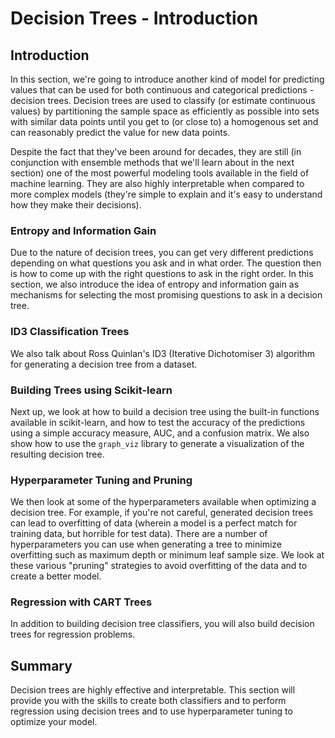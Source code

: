 # Decision Trees - Introduction 


## Introduction


In this section, we're going to introduce another kind of model for predicting values that can be used for both continuous and categorical predictions - decision trees. Decision trees are used to classify (or estimate continuous values) by partitioning the sample space as efficiently as possible into sets with similar data points until you get to (or close to) a homogenous set and can reasonably predict the value for new data points. 

Despite the fact that they've been around for decades, they are still (in conjunction with ensemble methods that we'll learn about in the next section) one of the most powerful modeling tools available in the field of machine learning. They are also highly interpretable when compared to more complex models (they're simple to explain and it's easy to understand how they make their decisions).


### Entropy and Information Gain

Due to the nature of decision trees, you can get very different predictions depending on what questions you ask and in what order. The question then is how to come up with the right questions to ask in the right order. In this section, we also introduce the idea of entropy and information gain as mechanisms for selecting the most promising questions to ask in a decision tree.


### ID3 Classification Trees

We also talk about Ross Quinlan's ID3 (Iterative Dichotomiser 3) algorithm for generating a decision tree from a dataset. 


### Building Trees using Scikit-learn

Next up, we look at how to build a decision tree using the built-in functions available in scikit-learn, and how to test the accuracy of the predictions using a simple accuracy measure, AUC, and a confusion matrix. We also show how to use the `graph_viz` library to generate a visualization of the resulting decision tree.


### Hyperparameter Tuning and Pruning

We then look at some of the hyperparameters available when optimizing a decision tree. For example, if you're not careful, generated decision trees can lead to overfitting of data (wherein a model is a perfect match for training data, but horrible for test data). There are a number of hyperparameters you can use when generating a tree to minimize overfitting such as maximum depth or minimum leaf sample size. We look at these various "pruning" strategies to avoid overfitting of the data and to create a better model. 

### Regression with CART Trees

In addition to building decision tree classifiers, you will also build decision trees for regression problems. 


## Summary

Decision trees are highly effective and interpretable. This section will provide you with the skills to create both classifiers and to perform regression using decision trees and to use hyperparameter tuning to optimize your model.
